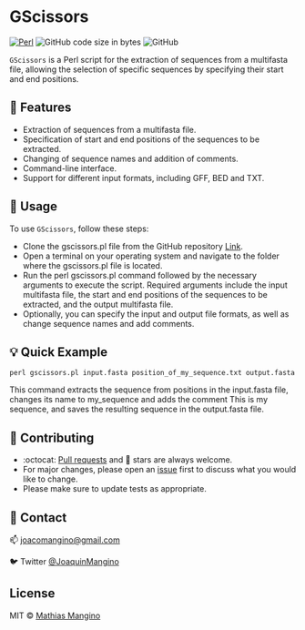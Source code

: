 # GScissors

[![Perl](https://img.shields.io/badge/Perl-blue?style=for-the-badge&logo=perl&logoColor=white&labelColor=101010)](https://www.perl.org)
![GitHub code size in bytes](https://img.shields.io/github/languages/code-size/mathiashole/GScissors?color=white&logo=GitHub&style=for-the-badge&logoColor=white&labelColor=101010)
![GitHub](https://img.shields.io/github/license/mathiashole/GScissors?color=%23179287&style=for-the-badge&logoColor=white&labelColor=101010)

`GScissors` is a Perl script for the extraction of sequences from a multifasta file, allowing the selection of specific sequences by specifying their start and end positions.

## :book: Features

-   Extraction of sequences from a multifasta file.
-   Specification of start and end positions of the sequences to be extracted.
-   Changing of sequence names and addition of comments.
-   Command-line interface.
-   Support for different input formats, including GFF, BED and TXT.

## :hammer: Usage

To use `GScissors`, follow these steps:

-   Clone the gscissors.pl file from the GitHub repository [Link](https://github.com/mathiashole/GScissors).
-   Open a terminal on your operating system and navigate to the folder where the gscissors.pl file is located.
-   Run the perl gscissors.pl command followed by the necessary arguments to execute the script. Required arguments include the input multifasta file, the start and end positions of the sequences to be extracted, and the output multifasta file.
-   Optionally, you can specify the input and output file formats, as well as change sequence names and add comments.

## :bulb: Quick Example

```{bash, eval = FALSE}
perl gscissors.pl input.fasta position_of_my_sequence.txt output.fasta 
```
This command extracts the sequence from positions in the input.fasta file, changes its name to my_sequence and adds the comment This is my sequence, and saves the resulting sequence in the output.fasta file.

## :sparkling_heart: Contributing

- :octocat: [Pull requests](https://github.com/mathiashole/GScissors/pulls) and :star2: stars are always welcome.
- For major changes, please open an [issue](https://github.com/mathiashole/GScissors/issues) first to discuss what you would like to change.
- Please make sure to update tests as appropriate.

## :mega: Contact

:mailbox: joacomangino@gmail.com

:bird: Twitter [@JoaquinMangino](https://twitter.com/joaquinmangino)

## License
MIT &copy; [Mathias Mangino](https://github.com/mathiashole)